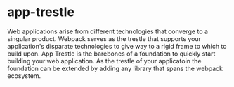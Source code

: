# app-trestle
Web applications arise from different technologies that converge to a singular product. Webpack serves as the trestle that supports your application's disparate technologies to give way to a rigid frame to which to build upon. App Trestle is the barebones of a foundation to quickly start building your web application. As the trestle of your applicatoin the foundation can be extended by adding any library that spans the webpack ecosystem.
